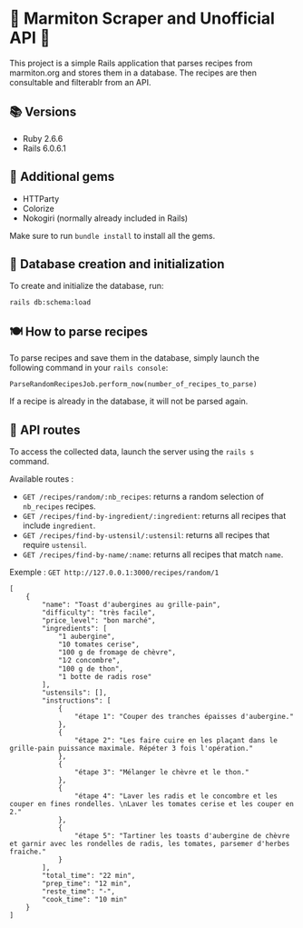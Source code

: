 

# 🍴 Marmiton Scraper and Unofficial API 🍲

This project is a simple Rails application that parses recipes from marmiton.org and stores them in a database. The recipes are then consultable and filterablr from an API.

## 📚 Versions

- Ruby 2.6.6
- Rails 6.0.6.1

## 💎 Additional gems

- HTTParty
- Colorize
- Nokogiri (normally already included in Rails)

Make sure to run `bundle install` to install all the gems.

## 💾 Database creation and initialization

To create and initialize the database, run:

```
rails db:schema:load 
```

## 🍽️ How to parse recipes

To parse recipes and save them in the database, simply launch the following command in your `rails console`:

```
ParseRandomRecipesJob.perform_now(number_of_recipes_to_parse)
```

If a recipe is already in the database, it will not be parsed again.

## 🍲 API routes

To access the collected data, launch the server using the `rails s` command. 

Available routes :
- `GET /recipes/random/:nb_recipes`: returns a random selection of `nb_recipes` recipes.
- `GET /recipes/find-by-ingredient/:ingredient`: returns all recipes that include `ingredient`.
- `GET /recipes/find-by-ustensil/:ustensil`: returns all recipes that require `ustensil`.
- `GET /recipes/find-by-name/:name`: returns all recipes that match `name`.

Exemple :
`GET http://127.0.0.1:3000/recipes/random/1`

```
[
	{
		"name": "Toast d'aubergines au grille-pain",
		"difficulty": "très facile",
		"price_level": "bon marché",
		"ingredients": [
			"1 aubergine",
			"10 tomates cerise",
			"100 g de fromage de chèvre",
			"1⁄2 concombre",
			"100 g de thon",
			"1 botte de radis rose"
		],
		"ustensils": [],
		"instructions": [
			{
				"étape 1": "Couper des tranches épaisses d'aubergine."
			},
			{
				"étape 2": "Les faire cuire en les plaçant dans le grille-pain puissance maximale. Répéter 3 fois l'opération."
			},
			{
				"étape 3": "Mélanger le chèvre et le thon."
			},
			{
				"étape 4": "Laver les radis et le concombre et les couper en fines rondelles. \nLaver les tomates cerise et les couper en 2."
			},
			{
				"étape 5": "Tartiner les toasts d'aubergine de chèvre et garnir avec les rondelles de radis, les tomates, parsemer d'herbes fraiche."
			}
		],
		"total_time": "22 min",
		"prep_time": "12 min",
		"reste_time": "-",
		"cook_time": "10 min"
	}
]
```
